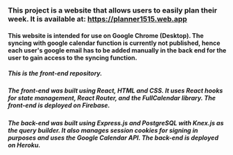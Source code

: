 
### This project is a website that allows users to easily plan their week. It is available at: https://planner1515.web.app

#### This website is intended for use on Google Chrome (Desktop). The syncing with google calendar function is currently not published, hence each user's google email has to be added manually in the back end for the user to gain access to the syncing function.

##### This is the front-end repository.

##### The front-end was built using React, HTML and CSS. It uses React hooks for state management, React Router, and the FullCalendar library. The front-end is deployed on Firebase.

##### The back-end was built using Express.js and PostgreSQL with Knex.js as the query builder. It also manages session cookies for signing in purposes and uses the Google Calendar API. The back-end is deployed on Heroku.

